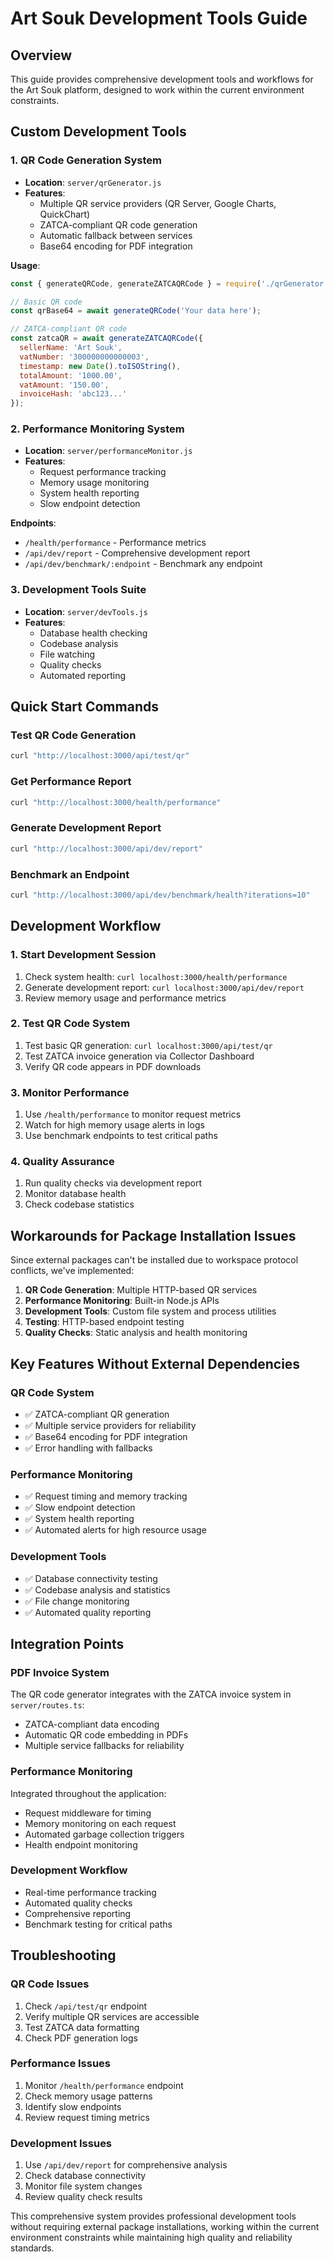 # Art Souk Development Tools Guide

## Overview
This guide provides comprehensive development tools and workflows for the Art Souk platform, designed to work within the current environment constraints.

## Custom Development Tools

### 1. QR Code Generation System
- **Location**: `server/qrGenerator.js`
- **Features**: 
  - Multiple QR service providers (QR Server, Google Charts, QuickChart)
  - ZATCA-compliant QR code generation
  - Automatic fallback between services
  - Base64 encoding for PDF integration

**Usage**:
```javascript
const { generateQRCode, generateZATCAQRCode } = require('./qrGenerator');

// Basic QR code
const qrBase64 = await generateQRCode('Your data here');

// ZATCA-compliant QR code
const zatcaQR = await generateZATCAQRCode({
  sellerName: 'Art Souk',
  vatNumber: '300000000000003',
  timestamp: new Date().toISOString(),
  totalAmount: '1000.00',
  vatAmount: '150.00',
  invoiceHash: 'abc123...'
});
```

### 2. Performance Monitoring System
- **Location**: `server/performanceMonitor.js`
- **Features**:
  - Request performance tracking
  - Memory usage monitoring
  - System health reporting
  - Slow endpoint detection

**Endpoints**:
- `/health/performance` - Performance metrics
- `/api/dev/report` - Comprehensive development report
- `/api/dev/benchmark/:endpoint` - Benchmark any endpoint

### 3. Development Tools Suite
- **Location**: `server/devTools.js`
- **Features**:
  - Database health checking
  - Codebase analysis
  - File watching
  - Quality checks
  - Automated reporting

## Quick Start Commands

### Test QR Code Generation
```bash
curl "http://localhost:3000/api/test/qr"
```

### Get Performance Report
```bash
curl "http://localhost:3000/health/performance"
```

### Generate Development Report
```bash
curl "http://localhost:3000/api/dev/report"
```

### Benchmark an Endpoint
```bash
curl "http://localhost:3000/api/dev/benchmark/health?iterations=10"
```

## Development Workflow

### 1. Start Development Session
1. Check system health: `curl localhost:3000/health/performance`
2. Generate development report: `curl localhost:3000/api/dev/report`
3. Review memory usage and performance metrics

### 2. Test QR Code System
1. Test basic QR generation: `curl localhost:3000/api/test/qr`
2. Test ZATCA invoice generation via Collector Dashboard
3. Verify QR code appears in PDF downloads

### 3. Monitor Performance
1. Use `/health/performance` to monitor request metrics
2. Watch for high memory usage alerts in logs
3. Use benchmark endpoints to test critical paths

### 4. Quality Assurance
1. Run quality checks via development report
2. Monitor database health
3. Check codebase statistics

## Workarounds for Package Installation Issues

Since external packages can't be installed due to workspace protocol conflicts, we've implemented:

1. **QR Code Generation**: Multiple HTTP-based QR services
2. **Performance Monitoring**: Built-in Node.js APIs
3. **Development Tools**: Custom file system and process utilities
4. **Testing**: HTTP-based endpoint testing
5. **Quality Checks**: Static analysis and health monitoring

## Key Features Without External Dependencies

### QR Code System
- ✅ ZATCA-compliant QR generation
- ✅ Multiple service providers for reliability
- ✅ Base64 encoding for PDF integration
- ✅ Error handling with fallbacks

### Performance Monitoring
- ✅ Request timing and memory tracking
- ✅ Slow endpoint detection
- ✅ System health reporting
- ✅ Automated alerts for high resource usage

### Development Tools
- ✅ Database connectivity testing
- ✅ Codebase analysis and statistics
- ✅ File change monitoring
- ✅ Automated quality reporting

## Integration Points

### PDF Invoice System
The QR code generator integrates with the ZATCA invoice system in `server/routes.ts`:
- ZATCA-compliant data encoding
- Automatic QR code embedding in PDFs
- Multiple service fallbacks for reliability

### Performance Monitoring
Integrated throughout the application:
- Request middleware for timing
- Memory monitoring on each request
- Automated garbage collection triggers
- Health endpoint monitoring

### Development Workflow
- Real-time performance tracking
- Automated quality checks
- Comprehensive reporting
- Benchmark testing for critical paths

## Troubleshooting

### QR Code Issues
1. Check `/api/test/qr` endpoint
2. Verify multiple QR services are accessible
3. Test ZATCA data formatting
4. Check PDF generation logs

### Performance Issues
1. Monitor `/health/performance` endpoint
2. Check memory usage patterns
3. Identify slow endpoints
4. Review request timing metrics

### Development Issues
1. Use `/api/dev/report` for comprehensive analysis
2. Check database connectivity
3. Monitor file system changes
4. Review quality check results

This comprehensive system provides professional development tools without requiring external package installations, working within the current environment constraints while maintaining high quality and reliability standards.